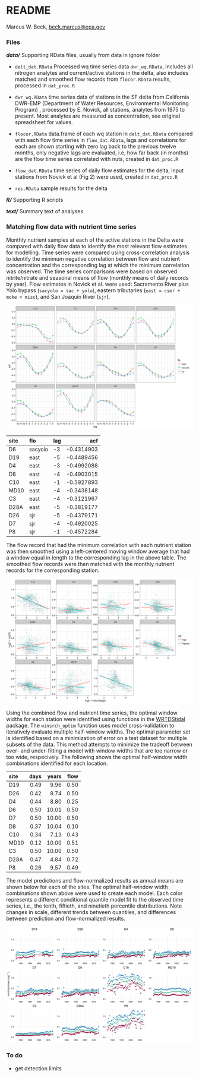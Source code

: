 # README
Marcus W. Beck, beck.marcus@epa.gov  

### Files

**_data/_** Supporting RData files, usually from data in ignore folder 

* `delt_dat.RData` Processed wq time series data `dwr_wq.RData`, includes all nitrogen analytes and current/active stations in the delta, also includes matched and smoothed flow records from `flocor.RData` results, processed in `dat_proc.R`

* `dwr_wq.RData` time series data of stations in the SF delta from California DWR-EMP (Department of Water Resources, Environmental Monitoring Program) , processed by E. Novick, all stations, analytes from 1975 to present.  Most analytes are measured as concentration, see original spreadsheet for values. 

* `flocor.RData` data.frame of each wq station in `delt_dat.RData` compared with each flow time series in `flow_dat.RData`, lags and correlations for each are shown starting with zero lag back to the previous twelve months, only negative lags are evaluated, i.e, how far back (in months) are the flow time series correlated with nuts, created in `dat_proc.R`

* `flow_dat.RData` time series of daily flow estimates for the delta, input stations from Novick et al (Fig 2) were used, created in `dat_proc.R` 

* `res.RData` sample results for the delta

**_R/_** Supporting R scripts

**_text/_** Summary text of analyses

### Matching flow data with nutrient time series



Monthly nutrient samples at each of the active stations in the Delta were compared with daily flow data to identify the most relevant flow estimates for modelling.  Time series were compared using cross-correlation analysis to identify the minimum negative correlation between flow and nutrient concentration and the corresponding lag at which the minimum correlation was observed.  The time series comparisons were based on observed nitrite/nitrate and seasonal means of flow (monthly means of daily records by year).  Flow estimates in Novick et al. were used: Sacramento River plus Yolo bypass (`sacyolo = sac + yolo`), eastern tributaries (`east = csmr + moke + misc`), and San Joaquin River (`sjr`). 

![Cross-correlation analysis of flow records with nitrite/nitrate time series active Delta stations](README_files/figure-html/unnamed-chunk-2-1.png)


|site |flo     |lag |        acf|
|:----|:-------|:---|----------:|
|D6   |sacyolo |-3  | -0.4314903|
|D19  |east    |-5  | -0.4489456|
|D4   |east    |-3  | -0.4992088|
|D8   |east    |-4  | -0.4903015|
|C10  |east    |-1  | -0.5927893|
|MD10 |east    |-4  | -0.3438148|
|C3   |east    |-4  | -0.3121967|
|D28A |east    |-5  | -0.3819177|
|D26  |sjr     |-5  | -0.4379171|
|D7   |sjr     |-4  | -0.4920025|
|P8   |sjr     |-1  | -0.4572284|

The flow record that had the minimum correlation with each nutrient station was then smoothed using a left-centered moving window average that had a window equal in length to the corresponding lag in the above table.  The smoothed flow records were then matched with the monthly nutrient records for the corresponding station.  

![Nitrogen time series versus matched flow records before and after averaging by the maximum lag.](README_files/figure-html/unnamed-chunk-4-1.png)

Using the combined flow and nutrient time series, the optimal window widths for each station were identified using functions in the [WRTDStidal](https://github.com/fawda123/WRTDStidal) package.  The `winsrch_optim` function uses model cross-validation to iteratively evaluate multiple half-window widths.  The optimal parameter set is identified based on a minimization of error on a test dataset for multiple subsets of the data.  This method attempts to minimize the tradeoff between over- and under-fitting a model with window widths that are too narrow or too wide, respecively.  The following shows the optimal half-window width combinations identified for each location.  


|site | days| years| flow|
|:----|----:|-----:|----:|
|D19  | 0.49|  9.96| 0.50|
|D26  | 0.42|  8.74| 0.50|
|D4   | 0.44|  8.80| 0.25|
|D6   | 0.50| 10.01| 0.50|
|D7   | 0.50| 10.00| 0.50|
|D8   | 0.37| 10.04| 0.10|
|C10  | 0.34|  7.13| 0.43|
|MD10 | 0.12| 10.00| 0.51|
|C3   | 0.50| 10.00| 0.50|
|D28A | 0.47|  4.84| 0.72|
|P8   | 0.26|  9.57| 0.49|

The model predictions and flow-normalized results as annual means are shown below for each of the sites.  The optimal half-window width combinations shown above were used to create each model.  Each color represents a different conditional quantile model fit to the observed time series, i.e., the tenth, fiftieth, and ninetieth percentile distributions.  Note changes in scale, different trends between quantiles, and differences between prediction and flow-normalized results.

![](README_files/figure-html/unnamed-chunk-6-1.png)

### To do 

* get detection limits

